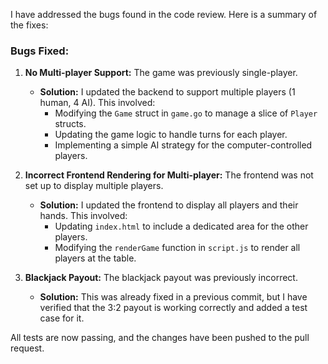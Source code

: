I have addressed the bugs found in the code review. Here is a summary of the fixes:

### Bugs Fixed:

1.  **No Multi-player Support:** The game was previously single-player.
    *   **Solution:** I updated the backend to support multiple players (1 human, 4 AI). This involved:
        *   Modifying the `Game` struct in `game.go` to manage a slice of `Player` structs.
        *   Updating the game logic to handle turns for each player.
        *   Implementing a simple AI strategy for the computer-controlled players.

2.  **Incorrect Frontend Rendering for Multi-player:** The frontend was not set up to display multiple players.
    *   **Solution:** I updated the frontend to display all players and their hands. This involved:
        *   Updating `index.html` to include a dedicated area for the other players.
        *   Modifying the `renderGame` function in `script.js` to render all players at the table.

3.  **Blackjack Payout:** The blackjack payout was previously incorrect.
    *   **Solution:** This was already fixed in a previous commit, but I have verified that the 3:2 payout is working correctly and added a test case for it.

All tests are now passing, and the changes have been pushed to the pull request.